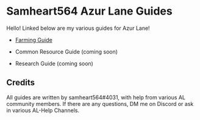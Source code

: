 # Samheart564 Azur Lane Guides

Hello! Linked below are my various guides for Azur Lane!

- [Farming Guide](/al-guides/docs/Farming%20Guide.md)

- Common Resource Guide (coming soon)

- Research Guide (coming soon)

## Credits
All guides are written by samheart564#4031, with help from various AL community members. If there are any questions, DM me on Discord or ask in various AL-Help Channels.
